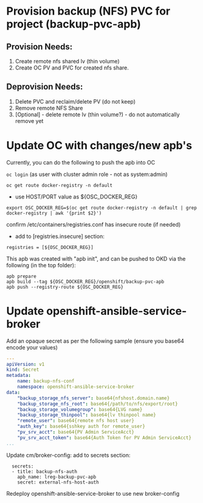 # Provision backup (NFS) PVC for project (backup-pvc-apb)
## Provision Needs:
1. Create remote nfs shared lv (thin volume)
2. Create OC PV and PVC for created nfs share.
## Deprovision Needs:
1. Delete PVC and reclaim/delete PV (do not keep)
2. Remove remote NFS Share
3. [Optional] - delete remote lv (thin volume?) - do not automatically remove yet

# Update OC with changes/new apb's
Currently, you can do the following to push the apb into OC

`oc login` (as user with cluster admin role - not as system:admin)

`oc get route docker-registry -n default`
 - use HOST/PORT value as ${OSC_DOCKER_REG}

`export OSC_DOCKER_REG=$(oc get route docker-registry -n default | grep docker-registry | awk '{print $2}')`

confirm /etc/containers/registries.conf has insecure route (if needed)
 - add to [registries.insecure] section:

`registries = [${OSC_DOCKER_REG}]`

This apb was created with "apb init", and can be pushed to OKD via the following (in the top folder):

```
apb prepare
apb build --tag ${OSC_DOCKER_REG}/openshift/backup-pvc-apb
apb push --registry-route ${OSC_DOCKER_REG}
```

# Update openshift-ansible-service-broker
Add an opaque secret as per the following sample (ensure you base64 encode your values)

```yaml
---
apiVersion: v1
kind: Secret
metadata:
    name: backup-nfs-conf
    namespace: openshift-ansible-service-broker
data:
    "backup_storage_nfs_server": base64{nfshost.domain.name}
    "backup_storage_nfs_root": base64{/path/to/nfs/export/root}
    "backup_storage_volumegroup": base64{LVG name}
    "backup_storage_thinpool": base64{lv thinpool name}
    "remote_user": base64{remote nfs host user}
    "auth_key": base64{sshkey auth for remote_user}
    "pv_srv_acct": base64{PV Admin ServiceAcct}
    "pv_srv_acct_token": base64{Auth Token for PV Admin ServiceAcct}
...
```

Update cm/broker-config:
add to secrets section:

```
  secrets:
  - title: backup-nfs-auth
    apb_name: lreg-backup-pvc-apb
    secret: external-nfs-host-auth
```

Redeploy openshift-ansible-service-broker to use new broker-config

